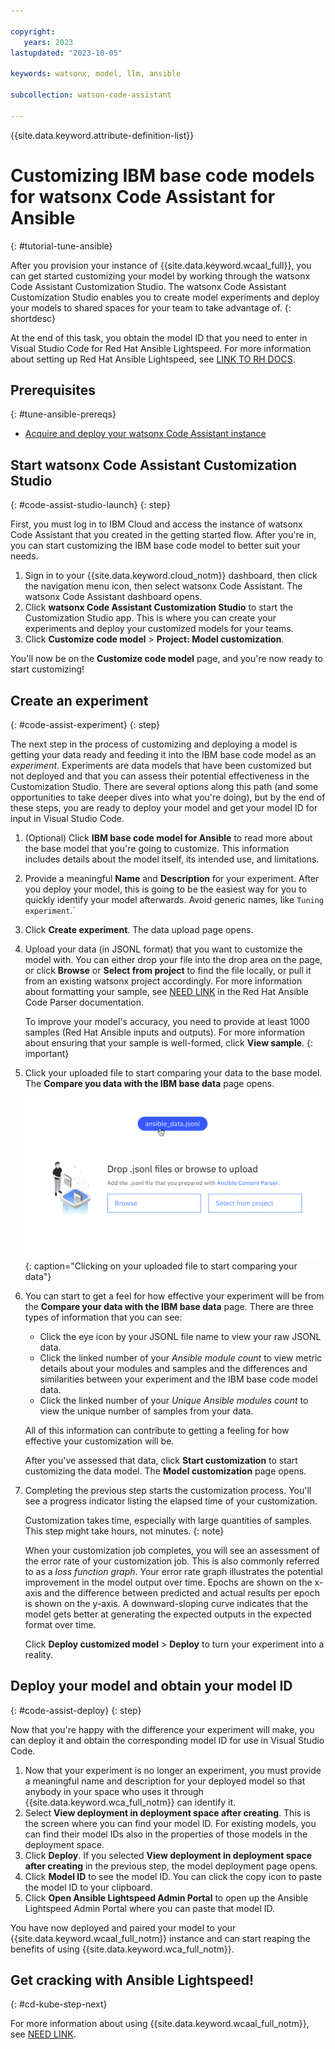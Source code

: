 ```yaml
---

copyright:
   years: 2023
lastupdated: "2023-10-05"

keywords: watsonx, model, llm, ansible

subcollection: watson-code-assistant

---
```


{{site.data.keyword.attribute-definition-list}}

# Customizing IBM base code models for watsonx Code Assistant for Ansible
{: #tutorial-tune-ansible}

After you provision your instance of {{site.data.keyword.wcaal_full}}, you can get started customizing your model by working through the watsonx Code Assistant Customization Studio. The watsonx Code Assistant Customization Studio enables you to create model experiments and deploy your models to shared spaces for your team to take advantage of.
{: shortdesc}

At the end of this task, you obtain the model ID that you need to enter in Visual Studio Code for Red Hat Ansible Lightspeed. For more information about setting up Red Hat Ansible Lightspeed, see [LINK TO RH DOCS](https://docs.ai.ansible.redhat.com/).

## Prerequisites
{: #tune-ansible-prereqs}

* [Acquire and deploy your watsonx Code Assistant instance](./getting-started.md)

## Start watsonx Code Assistant Customization Studio
{: #code-assist-studio-launch}
{: step}

First, you must log in to IBM Cloud and access the instance of watsonx Code Assistant that you created in the getting started flow. After you're in, you can start customizing the IBM base code model to better suit your needs.

1. Sign in to your {{site.data.keyword.cloud_notm}} dashboard, then click the navigation menu icon, then select watsonx Code Assistant. The watsonx Code Assistant dashboard opens.
2. Click **watsonx Code Assistant Customization Studio** to start the Customization Studio app. This is where you can create your experiments and deploy your customized models for your teams.
3. Click **Customize code model** > **Project: Model customization**.

You'll now be on the **Customize code model** page, and you're now ready to start customizing!

## Create an experiment
{: #code-assist-experiment}
{: step}

The next step in the process of customizing and deploying a model is getting your data ready and feeding it into the IBM base code model as an *experiment*. Experiments are data models that have been customized but not deployed and that you can assess their potential effectiveness in the Customization Studio. There are several options along this path (and some opportunities to take deeper dives into what you're doing), but by the end of these steps, you are ready to deploy your model and get your model ID for input in Visual Studio Code.

1. (Optional) Click **IBM base code model for Ansible** to read more about the base model that you're going to customize. This information includes details about the model itself, its intended use, and limitations.
2. Provide a meaningful **Name** and **Description** for your experiment. After you deploy your model, this is going to be the easiest way for you to quickly identify your model afterwards. Avoid generic names, like `Tuning experiment`.`
3. Click **Create experiment**. The data upload page opens.
4. Upload your data (in JSONL format) that you want to customize the model with. You can either drop your file into the drop area on the page, or click **Browse** or **Select from project** to find the file locally, or pull it from an existing watsonx project accordingly. For more information about formatting your sample, see [NEED LINK](https://docs.ai.ansible.redhat.com/) in the Red Hat Ansible Code Parser documentation.

   To improve your model's accuracy, you need to provide at least 1000 samples (Red Hat Ansible inputs and outputs). For more information about ensuring that your sample is well-formed, click **View sample**.
   {: important}

5. Click your uploaded file to start comparing your data to the base model. The **Compare you data with the IBM base data** page opens.

   ![Clicking your uploaded file to start comparing your data](./images/prepare_data_click.png){: caption="Clicking on your uploaded file to start comparing your data"}

6. You can start to get a feel for how effective your experiment will be from the **Compare your data with the IBM base data** page. There are three types of information that you can see:

   * Click the eye icon by your JSONL file name to view your raw JSONL data.
   * Click the linked number of your *Ansible module count* to view metric details about your modules and samples and the differences and similarities between your experiment and the IBM base code model data.
   * Click the linked number of your *Unique Ansible modules count* to view the unique number of samples from your data.

   All of this information can contribute to getting a feeling for how effective your customization will be.

   After you've assessed that data, click **Start customization** to start customizing the data model. The **Model customization** page opens.

7. Completing the previous step starts the customization process. You'll see a progress indicator listing the elapsed time of your customization. 

   Customization takes time, especially with large quantities of samples. This step might take hours, not minutes.
   {: note}

   When your customization job completes, you will see an assessment of the error rate of your customization job. This is also commonly referred to as a *loss function graph*. Your error rate graph illustrates the potential improvement in the model output over time. Epochs are shown on the x-axis and the difference between predicted and actual results per epoch is shown on the y-axis. A downward-sloping curve indicates that the model gets better at generating the expected outputs in the expected format over time.

   Click **Deploy customized model** > **Deploy** to turn your experiment into a reality.

## Deploy your model and obtain your model ID
{: #code-assist-deploy}
{: step}

Now that you're happy with the difference your experiment will make, you can deploy it and obtain the corresponding model ID for use in Visual Studio Code.

1. Now that your experiment is no longer an experiment, you must provide a meaningful name and description for your deployed model so that anybody in your space who uses it through {{site.data.keyword.wca_full_notm}} can identify it.
2. Select **View deployment in deployment space after creating**. This is the screen where you can find your model ID. For existing models, you can find their model IDs also in the properties of those models in the deployment space.
3. Click **Deploy**. If you selected **View deployment in deployment space after creating** in the previous step, the model deployment page opens.
4. Click **Model ID** to see the model ID. You can click the copy icon to paste the model ID to your clipboard.
5. Click **Open Ansible Lightspeed Admin Portal** to open up the Ansible Lightspeed Admin Portal where you can paste that model ID.

You have now deployed and paired your model to your {{site.data.keyword.wcaal_full_notm}} instance and can start reaping the benefits of using {{site.data.keyword.wca_full_notm}}.

## Get cracking with Ansible Lightspeed!
{: #cd-kube-step-next}

For more information about using {{site.data.keyword.wcaal_full_notm}}, see [NEED LINK](https://docs.ai.ansible.redhat.com/).
